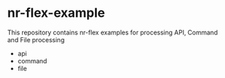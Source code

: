 # nr-flex-example

This repository contains nr-flex examples for processing API, Command and File processing
- api
- command
- file
